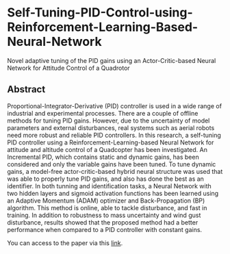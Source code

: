 # Self-Tuning-PID-Control-using-Reinforcement-Learning-Based-Neural-Network
Novel adaptive tuning of the PID gains using an Actor-Critic-based Neural Network for Attitude Control of a Quadrotor

## Abstract

Proportional-Integrator-Derivative (PID) controller is used in a wide range of industrial and experimental processes.
There are a couple of offline methods for tuning PID gains. However, due to the uncertainty of model parameters and
external disturbances, real systems such as aerial robots need more robust and reliable PID controllers. In this research, a
self-tuning PID controller using a Reinforcement-Learning-based Neural Network for attitude and altitude control of a Quadcopter
has been investigated. An Incremental PID, which contains static and dynamic gains, has been considered and only the variable
gains have been tuned. To tune dynamic gains, a model-free actor-critic-based hybrid neural structure was used that was
able to properly tune PID gains, and also has done the best as an identifier. In both tunning and identification tasks, a Neural
Network with two hidden layers and sigmoid activation functions has been learned using an Adaptive Momentum (ADAM) optimizer
and Back-Propagation (BP) algorithm. This method is online, able to tackle disturbance, and fast in training. In addition to
robustness to mass uncertainty and wind gust disturbance, results showed that the proposed method had a better performance when
compared to a PID controller with constant gains.

You can access to the paper via this [link](https://github.com/98210184/Self-Tuniing-PID-Control-using-Reinforcement-Learning-Based-Neural-Network/blob/main/Article%20-%20Intelligent%20Self-Tuning%20PID%20Controller.pdf).

